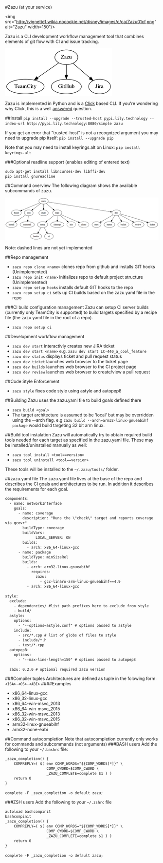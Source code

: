 #Zazu (at your service) 

<img src="http://vignette1.wikia.nocookie.net/disney/images/c/ca/Zazu01cf.png" alt="Zazu" width=150"/>

Zazu is a CLI development workflow management tool that combines elements of git flow with CI and issue tracking.

<!---
digraph G {
  "Zazu" -> "TeamCity"
  "Zazu" -> "GitHub"
  "Zazu" -> "Jira"
}
-->
![alt text](doc/services.png)

Zazu is implemented in Python and is a [Click](http://click.pocoo.org/5/) based CLI. If you're wondering why Click, this is a well [answered](http://click.pocoo.org/5/why/) question.

##Install
`pip install --upgrade --trusted-host pypi.lily.technology --index-url http://pypi.lily.technology:8080/simple zazu`

If you get an error that "trusted-host" is not a recognized argument you may need to upgrade pip itself: `pip install --upgrade pip`

Note that you may need to install keyrings.alt on Linux: `pip install keyrings.alt`

###Optional readline support (enables editing of entered text)

    sudo apt-get install libncurses-dev libffi-dev
    pip install gnureadline

##Command overview
The following diagram shows the available subcommands of zazu.

<!---
digraph G {
  "zazu" -> "build"
  "zazu" -> "tool"
  "tool" -> "install"
  "tool" -> "uninstall"
  "zazu" -> "style"
  "zazu" -> "repo"
  "repo" -> "setup"
  "setup" -> "hooks"  
  "setup" -> "ci"
  "repo" -> "cleanup"
  "repo" -> "repo_init"
  repo_init [label=init, style=dashed]
  "repo" -> "repo_clone"
  repo_clone [label=clone, style=dashed]
  "zazu" -> "dev"
  "dev" -> "start"
  "dev" -> "status"
  dev_builds [label=builds, style=dashed]
  "dev" -> "dev_builds"
  "dev" -> "review"
  "dev" -> "ticket"
}
-->
![alt text](doc/cmds.png)

Note: dashed lines are not yet implemented

##Repo management 
- `zazu repo clone <name>` clones repo from github and installs GIT hooks (Unimplemented)
- `zazu repo init <name>` initializes repo to default project structure (Unimplemented)
- `zazu repo setup hooks` installs default GIT hooks to the repo
- `zazu repo setup ci` sets up CI builds based on the zazu.yaml file in the repo

###CI build configuration management
Zazu can setup CI server builds (currently only TeamCity is supported) to build targets specified by a recipe file (the zazu.yaml file in the root of a repo).

- `zazu repo setup ci`

##Development workflow management
- `zazu dev start` interactivly creates new JIRA ticket
- `zazu dev start <name>` e.g. `zazu dev start LC-440_a_cool_feature`
- `zazu dev status` displays ticket and pull request status
- `zazu dev ticket` launches web browser to the ticket page
- `zazu dev builds` launches web browser to the CI project page
- `zazu dev review` launches web browser to create/view a pull request

##Code Style Enforcement
- `zazu style` fixes code style using astyle and autopep8

##Building
Zazu uses the zazu.yaml file to build goals defined there

- `zazu build <goal>`
- The target architecture is assumed to be 'local' but may be overridden using the --arch flag. e.g `zazu build --arch=arm32-linux-gnueabihf package` would build targeting 32 bit arm linux.

##Build tool instalation
Zazu will automatically try to obtain required build tools needed for each target as specified in the zazu.yaml file. These may be installed/uninstalled manually as well:

- `zazu tool install <tool==version>`
- `zazu tool uninstall <tool==version>`

These tools will be installed to the `~/.zazu/tools/` folder.


##zazu.yaml file
The zazu.yaml file lives at the base of the repo and describes the CI goals and architectures to be run. In addition it describes the requirements for each goal.
	

	components:
	  - name: networkInterface
	    goals:
	      - name: coverage
	        description: "Runs the \"check\" target and reports coverage via gcovr"
	        buildType: coverage
	        buildVars:
	              LOCAL_SERVER: ON
	        builds:
	          - arch: x86_64-linux-gcc
	      - name: package
	        buildType: minSizeRel          
	        builds:
	          - arch: arm32-linux-gnueabihf
	            requires:
	              zazu:
	                - gcc-linaro-arm-linux-gnueabihf==4.9
	          - arch: x86_64-linux-gcc

	style:
	  exclude:
	    - dependencies/ #list path prefixes here to exclude from style
	    - build/
	  astyle:
	    options:
	      - "--options=astyle.conf" # options passed to astyle
	    include:
	      - src/*.cpp # list of globs of files to style
	      - include/*.h
	      - test/*.cpp
	  autopep8:
	    options:
	      - "--max-line-length=150" # options passed to autopep8

	  zazu: 0.2.0 # optional required zazu version

###Compiler tuples
Architectures are defined as tuple in the folowing form:
`<ISA>-<OS>-<ABI>`
####Examples
- x86\_64-linux-gcc
- x86\_32-linux-gcc
- x86\_64-win-msvc_2013
- x86\_64-win-msvc_2015
- x86\_32-win-msvc_2013
- x86\_32-win-msvc_2015
- arm32-linux-gnueabihf
- arm32-none-eabi

##Command autocompletion
Note that autocompletion currently only works for commands and subcommands (not arguments)
###BASH users
Add the following to your `~/.bashrc` file:

	_zazu_completion() {
	    COMPREPLY=( $( env COMP_WORDS="${COMP_WORDS[*]}" \
	                   COMP_CWORD=$COMP_CWORD \
	                   _ZAZU_COMPLETE=complete $1 ) )
	    return 0
	}
	
	complete -F _zazu_completion -o default zazu;
	
###ZSH users
Add the following to your `~/.zshrc` file
	
	autoload bashcompinit
	bashcompinit	
	_zazu_completion() {
	    COMPREPLY=( $( env COMP_WORDS="${COMP_WORDS[*]}" \
	                   COMP_CWORD=$COMP_CWORD \
	                   _ZAZU_COMPLETE=complete $1 ) )
	    return 0
	}
	
	complete -F _zazu_completion -o default zazu;